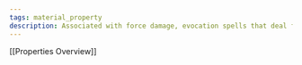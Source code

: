 ```yaml
---
tags: material_property
description: Associated with force damage, evocation spells that deal force damage, force resistance, force fields, many abjuration spells that ward or hedge, pushing or shoving, and the Strength ability.
---
```

[[Properties Overview]]
